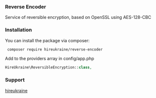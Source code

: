 ### Reverse Encoder

Service of reversible encryption, based on OpenSSL using AES-128-CBC

### Installation

You can install the package via composer:

``` bash
 composer require hireukraine/reverse-encoder
```
Add to the providers array in config/app.php
```php
HireUkraine\ReversibleEncryption::class,
```
### Support
[hireukraine](http://hireukraine.me/)
